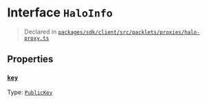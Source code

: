 # Interface `HaloInfo`
> Declared in [`packages/sdk/client/src/packlets/proxies/halo-proxy.ts`]()


## Properties
### [`key`](https://github.com/dxos/protocols/blob/main/packages/sdk/client/src/packlets/proxies/halo-proxy.ts#L20)
Type: [`PublicKey`](/api/@dxos/client/classes/PublicKey)